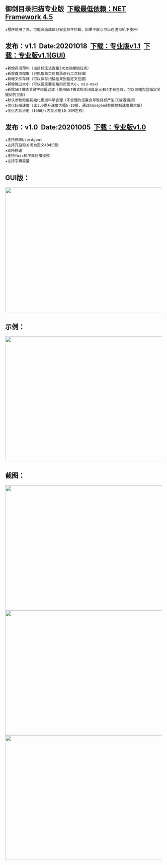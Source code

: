 ## 御剑目录扫描专业版&nbsp;&nbsp;<a href="https://www.microsoft.com/zh-CN/download/confirmation.aspx?id=30653">下载最低依赖：NET Framework 4.5</a>
    ★程序使用了壳，可能会造成部分安全软件拦截，如果不放心可以在虚拟机下使用!
    
## 发布：v1.1&nbsp;&nbsp;Date:20201018&nbsp;&nbsp;<a href="../../releases/download/yjdirscan/yjdirscan_v1.1.zip">下载：专业版v1.1</a>&nbsp;&nbsp;<a href="../../releases/download/yjdirscan/yjdirscanv1.1.gui.zip">下载：专业版v1.1(GUI)</a>
    ★新增存活预判（当目标无法连接3次自动撤销任务）
    ★新增首页爬虫（只抓取首页的目录进行二次扫描）
    ★新增文件存储（可以保存扫描结果到指定文位置）
    ★新增跳过大小（可以设定要忽略的页面大小，min-max）
    ★新增GET模式关键字词组过滤（使用GET模式和关闭自定义404才会生效，可以忽略包含指定关键词的页面）
    ★默认参数和值初始化更加科学合理（不合理的设置会导致目标产生CC或者漏报）
    ★优化扫描速度（比1.0提升速度大概5-10倍，通过maxspeed参数控制速度最大值）
    ★优化内存占用（1000/s内存占用10-30M左右）

## 发布：v1.0&nbsp;&nbsp;Date:20201005&nbsp;&nbsp;<a href="../../releases/download/yjdirscan/yjdirscan.zip">下载：专业版v1.0</a>
    ★支持修改UserAgent
    ★支持开启和关闭自定义404识别
    ★支持控速
    ★支持fuzz和字典扫描模式
    ★支持字典变量
## GUI版：
<img src="https://github.com/foryujian/yjdirscan/blob/main/img/gui.png" width="600px" height="400px"/><br>

## 示例：
<img src="https://github.com/foryujian/yjdirscan/blob/main/img/usage.png" width="600px" height="400px"/><br>
     
## 截图：
<img src="https://github.com/foryujian/yjdirscan/blob/main/img/404.png" width="600px" height="400px"/><br>
<img src="https://github.com/foryujian/yjdirscan/blob/main/img/dicscan.png" width="600px"  height="400px"/><br>
<img src="https://github.com/foryujian/yjdirscan/blob/main/img/fuzzscan.png" width="600px"  height="400px"/><br>
